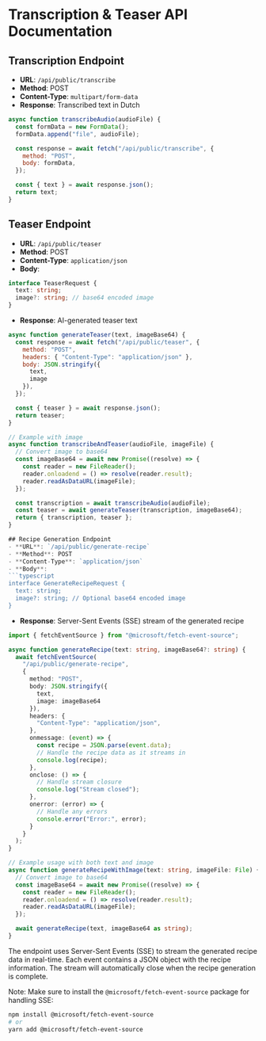 # Transcription & Teaser API Documentation

## Transcription Endpoint
- **URL**: `/api/public/transcribe`
- **Method**: POST
- **Content-Type**: `multipart/form-data`
- **Response**: Transcribed text in Dutch

```javascript
async function transcribeAudio(audioFile) {
  const formData = new FormData();
  formData.append("file", audioFile);

  const response = await fetch("/api/public/transcribe", {
    method: "POST",
    body: formData,
  });

  const { text } = await response.json();
  return text;
}
```

## Teaser Endpoint
- **URL**: `/api/public/teaser`
- **Method**: POST
- **Content-Type**: `application/json`
- **Body**:
```typescript
interface TeaserRequest {
  text: string;
  image?: string; // base64 encoded image
}
```
- **Response**: AI-generated teaser text

```javascript
async function generateTeaser(text, imageBase64) {
  const response = await fetch("/api/public/teaser", {
    method: "POST",
    headers: { "Content-Type": "application/json" },
    body: JSON.stringify({
      text,
      image
    }),
  });

  const { teaser } = await response.json();
  return teaser;
}

// Example with image
async function transcribeAndTeaser(audioFile, imageFile) {
  // Convert image to base64
  const imageBase64 = await new Promise((resolve) => {
    const reader = new FileReader();
    reader.onloadend = () => resolve(reader.result);
    reader.readAsDataURL(imageFile);
  });

  const transcription = await transcribeAudio(audioFile);
  const teaser = await generateTeaser(transcription, imageBase64);
  return { transcription, teaser };
}

## Recipe Generation Endpoint
- **URL**: `/api/public/generate-recipe`
- **Method**: POST
- **Content-Type**: `application/json`
- **Body**:
```typescript
interface GenerateRecipeRequest {
  text: string;
  image?: string; // Optional base64 encoded image
}
```
- **Response**: Server-Sent Events (SSE) stream of the generated recipe

```typescript
import { fetchEventSource } from "@microsoft/fetch-event-source";

async function generateRecipe(text: string, imageBase64?: string) {
  await fetchEventSource(
    "/api/public/generate-recipe",
    {
      method: "POST",
      body: JSON.stringify({ 
        text,
        image: imageBase64 
      }),
      headers: {
        "Content-Type": "application/json",
      },
      onmessage: (event) => {
        const recipe = JSON.parse(event.data);
        // Handle the recipe data as it streams in
        console.log(recipe);
      },
      onclose: () => {
        // Handle stream closure
        console.log("Stream closed");
      },
      onerror: (error) => {
        // Handle any errors
        console.error("Error:", error);
      }
    }
  );
}

// Example usage with both text and image
async function generateRecipeWithImage(text: string, imageFile: File) {
  // Convert image to base64
  const imageBase64 = await new Promise((resolve) => {
    const reader = new FileReader();
    reader.onloadend = () => resolve(reader.result);
    reader.readAsDataURL(imageFile);
  });

  await generateRecipe(text, imageBase64 as string);
}
```

The endpoint uses Server-Sent Events (SSE) to stream the generated recipe data in real-time. Each event contains a JSON object with the recipe information. The stream will automatically close when the recipe generation is complete.

Note: Make sure to install the `@microsoft/fetch-event-source` package for handling SSE:
```bash
npm install @microsoft/fetch-event-source
# or
yarn add @microsoft/fetch-event-source
```